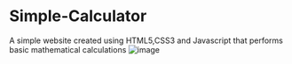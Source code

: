 # Simple-Calculator
A simple website created using HTML5,CSS3 and Javascript that performs basic mathematical calculations
![image](https://github.com/PiyushNShukla/Simple-Calculator/assets/131892303/8ec167a3-4c01-488f-a1da-4d85414cc0be)
